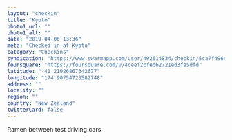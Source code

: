 ```yaml
---
layout: "checkin"
title: "Kyoto"
photo1_url: ""
photo1_alt: ""
date: "2019-04-06 13:36"
meta: "Checked in at Kyoto"
category: "Checkins"
syndication: "https://www.swarmapp.com/user/492614834/checkin/5ca7f496d0a1490039ea8d8e"
foursquare: "https://foursquare.com/v/4ceef2cfed62721ed3fa5dfd"
latitude: "-41.21026867342677"
longitude: "174.90754723582748"
address: ""
locality: ""
region: ""
country: "New Zealand"
twitterCard: false
---
```

Ramen between test driving cars
